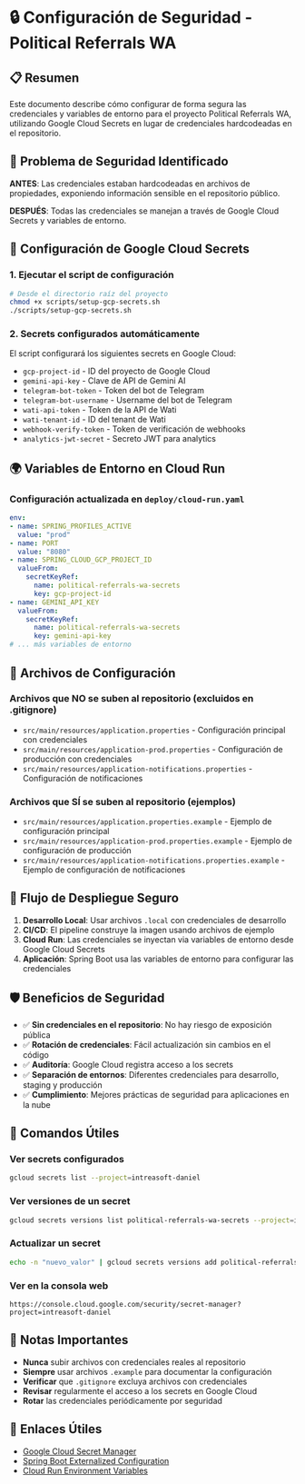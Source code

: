 # 🔒 Configuración de Seguridad - Political Referrals WA

## 📋 Resumen

Este documento describe cómo configurar de forma segura las credenciales y variables de entorno para el proyecto Political Referrals WA, utilizando Google Cloud Secrets en lugar de credenciales hardcodeadas en el repositorio.

## 🚨 Problema de Seguridad Identificado

**ANTES**: Las credenciales estaban hardcodeadas en archivos de propiedades, exponiendo información sensible en el repositorio público.

**DESPUÉS**: Todas las credenciales se manejan a través de Google Cloud Secrets y variables de entorno.

## 🔐 Configuración de Google Cloud Secrets

### 1. Ejecutar el script de configuración

```bash
# Desde el directorio raíz del proyecto
chmod +x scripts/setup-gcp-secrets.sh
./scripts/setup-gcp-secrets.sh
```

### 2. Secrets configurados automáticamente

El script configurará los siguientes secrets en Google Cloud:

- `gcp-project-id` - ID del proyecto de Google Cloud
- `gemini-api-key` - Clave de API de Gemini AI
- `telegram-bot-token` - Token del bot de Telegram
- `telegram-bot-username` - Username del bot de Telegram
- `wati-api-token` - Token de la API de Wati
- `wati-tenant-id` - ID del tenant de Wati
- `webhook-verify-token` - Token de verificación de webhooks
- `analytics-jwt-secret` - Secreto JWT para analytics

## 🌍 Variables de Entorno en Cloud Run

### Configuración actualizada en `deploy/cloud-run.yaml`

```yaml
env:
- name: SPRING_PROFILES_ACTIVE
  value: "prod"
- name: PORT
  value: "8080"
- name: SPRING_CLOUD_GCP_PROJECT_ID
  valueFrom:
    secretKeyRef:
      name: political-referrals-wa-secrets
      key: gcp-project-id
- name: GEMINI_API_KEY
  valueFrom:
    secretKeyRef:
      name: political-referrals-wa-secrets
      key: gemini-api-key
# ... más variables de entorno
```

## 📁 Archivos de Configuración

### Archivos que NO se suben al repositorio (excluidos en .gitignore)

- `src/main/resources/application.properties` - Configuración principal con credenciales
- `src/main/resources/application-prod.properties` - Configuración de producción con credenciales
- `src/main/resources/application-notifications.properties` - Configuración de notificaciones

### Archivos que SÍ se suben al repositorio (ejemplos)

- `src/main/resources/application.properties.example` - Ejemplo de configuración principal
- `src/main/resources/application-prod.properties.example` - Ejemplo de configuración de producción
- `src/main/resources/application-notifications.properties.example` - Ejemplo de configuración de notificaciones

## 🔄 Flujo de Despliegue Seguro

1. **Desarrollo Local**: Usar archivos `.local` con credenciales de desarrollo
2. **CI/CD**: El pipeline construye la imagen usando archivos de ejemplo
3. **Cloud Run**: Las credenciales se inyectan via variables de entorno desde Google Cloud Secrets
4. **Aplicación**: Spring Boot usa las variables de entorno para configurar las credenciales

## 🛡️ Beneficios de Seguridad

- ✅ **Sin credenciales en el repositorio**: No hay riesgo de exposición pública
- ✅ **Rotación de credenciales**: Fácil actualización sin cambios en el código
- ✅ **Auditoría**: Google Cloud registra acceso a los secrets
- ✅ **Separación de entornos**: Diferentes credenciales para desarrollo, staging y producción
- ✅ **Cumplimiento**: Mejores prácticas de seguridad para aplicaciones en la nube

## 🚀 Comandos Útiles

### Ver secrets configurados
```bash
gcloud secrets list --project=intreasoft-daniel
```

### Ver versiones de un secret
```bash
gcloud secrets versions list political-referrals-wa-secrets --project=intreasoft-daniel
```

### Actualizar un secret
```bash
echo -n "nuevo_valor" | gcloud secrets versions add political-referrals-wa-secrets --data-file=-
```

### Ver en la consola web
```
https://console.cloud.google.com/security/secret-manager?project=intreasoft-daniel
```

## 📝 Notas Importantes

- **Nunca** subir archivos con credenciales reales al repositorio
- **Siempre** usar archivos `.example` para documentar la configuración
- **Verificar** que `.gitignore` excluya archivos con credenciales
- **Revisar** regularmente el acceso a los secrets en Google Cloud
- **Rotar** las credenciales periódicamente por seguridad

## 🔗 Enlaces Útiles

- [Google Cloud Secret Manager](https://cloud.google.com/secret-manager)
- [Spring Boot Externalized Configuration](https://docs.spring.io/spring-boot/docs/current/reference/html/features.html#features.external-config)
- [Cloud Run Environment Variables](https://cloud.google.com/run/docs/configuring/environment-variables)
